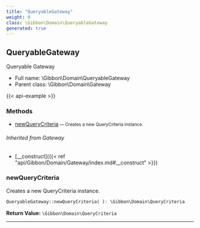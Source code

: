 ```yaml
---
title: "QueryableGateway"
weight: 0
class: \Gibbon\Domain\QueryableGateway
generated: true
---
```


## QueryableGateway 

Queryable Gateway



* Full name: \Gibbon\Domain\QueryableGateway
* Parent class: \Gibbon\Domain\Gateway

{{< api-example >}} 



### Methods

- [newQueryCriteria](#newquerycriteria)<small> — Creates a new QueryCriteria instance.</small>




###### Inherited from Gateway
- [__construct]({{< ref "api/Gibbon/Domain/Gateway/index.md#__construct" >}})



### newQueryCriteria

Creates a new QueryCriteria instance.

```php
QueryableGateway::newQueryCriteria( ): \Gibbon\Domain\QueryCriteria
```






**Return Value:**
`\Gibbon\Domain\QueryCriteria`  



---


